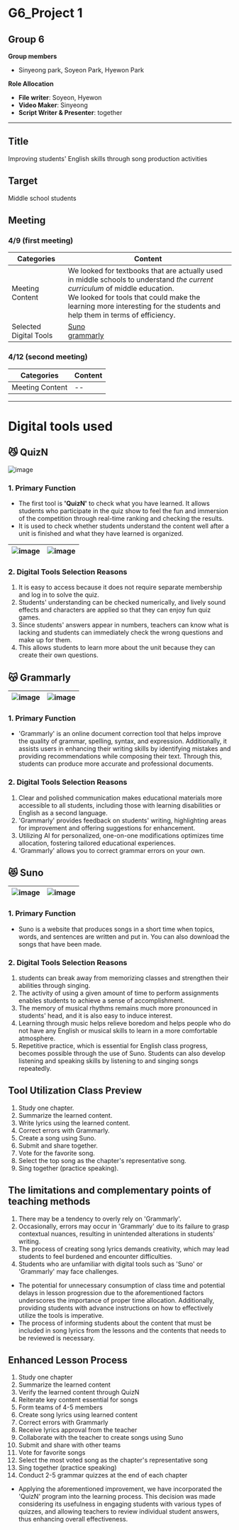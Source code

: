 # G6_Project 1

## Group 6
**Group members**
- Sinyeong park, Soyeon Park, Hyewon Park 

**Role Allocation**
- **File writer**: Soyeon, Hyewon
- **Video Maker**: Sinyeong
- **Script Writer & Presenter**: together

---

## Title
Improving students' English skills through song production activities


## Target
Middle school students

## Meeting
### 4/9 (first meeting)
|Categories|Content|
|--|--|
|Meeting Content|We looked for textbooks that are actually used in middle schools to understand _the current curriculum_ of middle education.<br>We looked for tools that could make the learning more interesting for the students and help them in terms of efficiency.|
|Selected Digital Tools|[Suno](https://suno.com/)<br>[grammarly](https://www.grammarly.com/)|

### 4/12 (second meeting)
|Categories|Content|
|--|--|
|Meeting Content|--|

---

# Digital tools used

## 😼 QuizN
![image](https://github.com/psy03/Group6/assets/165755681/3d124a4c-09ed-4aac-ac99-a85870fe5abc)

### 1. Primary Function
- The first tool is **'QuizN'** to check what you have learned. It allows students who participate in the quiz show to feel the fun and immersion of the competition through real-time ranking and checking the results. 
- It is used to check whether students understand the content well after a unit is finished and what they have learned is organized.

|![image](https://github.com/psy03/Group6/assets/165755681/fda7f338-de99-4e2f-b3b3-2ae112295e5c)|![image](https://github.com/psy03/Group6/assets/165755681/fb1dac74-cf09-41e4-abbe-206957d0a821)|
|--|--|


### 2. Digital Tools Selection Reasons
1) It is easy to access because it does not require separate membership and log in to solve the quiz. 
2) Students' understanding can be checked numerically, and lively sound effects and characters are applied so that they can enjoy fun quiz games. 
3) Since students' answers appear in numbers, teachers can know what is lacking and students can immediately check the wrong questions and make up for them. 
4) This allows students to learn more about the unit because they can create their own questions.


## 😽 Grammarly
|![image](https://github.com/psy03/Group6/assets/165755681/7e055407-8c4a-44e2-9e7c-b4053d9eaf51)|![image](https://github.com/psy03/Group6/assets/165755681/a7b7f2fc-64d7-48b2-88b2-909aac108c1f)|
|--|--|

### 1. Primary Function
- 'Grammarly' is an online document correction tool that helps improve the quality of grammar, spelling, syntax, and expression. Additionally, it assists users in enhancing their writing skills by identifying mistakes and providing recommendations while composing their text. Through this, students can produce more accurate and professional documents.

### 2. Digital Tools Selection Reasons
1) Clear and polished communication makes educational materials more accessible to all students, including those with learning disabilities or English as a second language.  
2) 'Grammarly' provides feedback on students' writing, highlighting areas for improvement and offering suggestions for enhancement. 
3) Utilizing AI for personalized, one-on-one modifications optimizes time allocation, fostering tailored educational experiences. 
4) 'Grammarly' allows you to correct grammar errors on your own.


## 😻 Suno
|![image](https://github.com/psy03/Group6/assets/165755681/357cf846-9187-47f0-be30-506094edf4a5)|![image](https://github.com/psy03/Group6/assets/165755681/5c397e50-21bb-496b-b0be-2891ce32edc0)|
|--|--|

### 1. Primary Function
- Suno is a website that produces songs in a short time when topics, words, and sentences are written and put in. You can also download the songs that have been made.

### 2. Digital Tools Selection Reasons 
1) students can break away from memorizing classes and strengthen their abilities through singing. 
2) The activity of using a given amount of time to perform assignments enables students to achieve a sense of accomplishment.
3) The memory of musical rhythms remains much more pronounced in students' head, and it is also easy to induce interest.
4)  Learning through music helps relieve boredom and helps people who do not have any English or musical skills to learn in a more comfortable atmosphere.
5)  Repetitive practice, which is essential for English class progress, becomes possible through the use of Suno. Students can also develop listening and speaking skills by listening to and singing songs repeatedly.




## Tool Utilization Class Preview
1. Study one chapter.
2. Summarize the learned content.
3. Write lyrics using the learned content.
4. Correct errors with Grammarly.
5. Create a song using Suno.
6. Submit and share together.
7. Vote for the favorite song.
8. Select the top song as the chapter's representative song.
9. Sing together (practice speaking).


## The limitations and complementary points of teaching methods
1) There may be a tendency to overly rely on 'Grammarly'.
2) Occasionally, errors may occur in 'Grammarly' due to its failure to grasp contextual nuances, resulting in unintended alterations in students' writing.
3) The process of creating song lyrics demands creativity, which may lead students to feel burdened and encounter difficulties.
4) Students who are unfamiliar with digital tools such as 'Suno' or 'Grammarly' may face challenges.

- The potential for unnecessary consumption of class time and potential delays in lesson progression due to the aforementioned factors underscores the importance of proper time allocation. Additionally, providing students with advance instructions on how to effectively utilize the tools is imperative.
- The process of informing students about the content that must be included in song lyrics from the lessons and the contents that needs to be reviewed is necessary.


## Enhanced Lesson Process
1. Study one chapter
2. Summarize the learned content
3. Verify the learned content through QuizN
4. Reiterate key content essential for songs
5. Form teams of 4-5 members
6. Create song lyrics using learned content
7. Correct errors with Grammarly
8. Receive lyrics approval from the teacher
9. Collaborate with the teacher to create songs using Suno
10. Submit and share with other teams
11. Vote for favorite songs
12. Select the most voted song as the chapter's representative song
13. Sing together (practice speaking)
14. Conduct 2-5 grammar quizzes at the end of each chapter

- Applying the aforementioned improvement, we have incorporated the 'QuizN' program into the learning process. This decision was made considering its usefulness in engaging students with various types of quizzes, and allowing teachers to review individual student answers, thus enhancing overall effectiveness.
